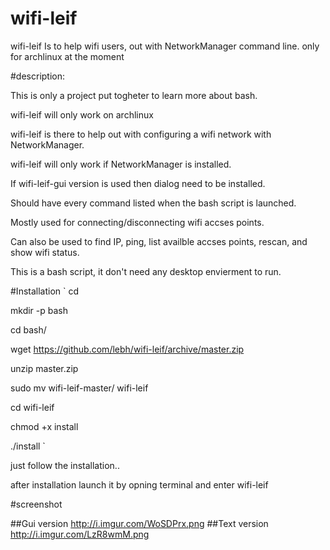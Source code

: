 # wifi-leif
wifi-leif Is to help wifi users, out with NetworkManager command line.
only for archlinux at the moment


#description:

  This is only a project put togheter to learn more about bash.

  wifi-leif will only work on archlinux

  wifi-leif is there to help out with configuring a wifi network with NetworkManager.
  
  wifi-leif will only work if NetworkManager is installed.
  
  If wifi-leif-gui version is used then dialog need to  be installed.
  
  Should have every command listed when the bash script is launched.
  
  Mostly used for connecting/disconnecting wifi accses points.
  
  Can also be used to find IP, ping, list availble accses points, rescan, and show wifi status. 
  
  This is a bash script, it don't need any desktop envierment to run.
  

#Installation
`
cd

mkdir -p bash

cd bash/

wget https://github.com/lebh/wifi-leif/archive/master.zip

unzip master.zip

sudo mv wifi-leif-master/ wifi-leif

cd wifi-leif

chmod +x install

./install
`

just follow the installation..


after installation launch it by opning terminal and enter wifi-leif



#screenshot

##Gui version
http://i.imgur.com/WoSDPrx.png
##Text version
http://i.imgur.com/LzR8wmM.png
